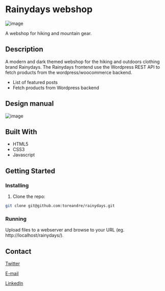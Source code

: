# Rainydays webshop

![image](https://rosander.no/rainydays/images/rainydays-frontpage.jpg)

A webshop for hiking and mountain gear.

## Description

A modern and dark themed webshop for the hiking and outdoors clothing brand Rainydays.
The Rainydays frontend use the Wordpress REST API to fetch products from the wordpress/woocommerce backend.

- List of featured posts
- Fetch products from Wordpress backend

## Design manual

![image](https://rosander.no/rainydays/images/rainydays-style-tile.jpg)

## Built With

- HTML5
- CSS3
- Javascript

## Getting Started

### Installing

1. Clone the repo:

```bash
git clone git@github.com:toreandre/rainydays.git
```

### Running

Upload files to a webserver and browse to your URL (eg. http://localhost/rainydays/).


## Contact

[Twitter](https://twitter.com/RosanderTore)

[E-mail](mailto:tore@rosander.no)

[LinkedIn](https://www.linkedin.com/in/tore-andre-rosander-141019b9/)

